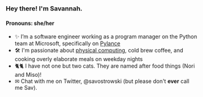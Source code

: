 ### Hey there! I'm Savannah.
#### Pronouns: she/her

- ✨ I’m a software engineer working as a program manager on the Python team at Microsoft, specifically on [Pylance](https://github.com/microsoft/pylance-release)
- 🛠 I'm passionate about [physical computing](https://www.physidig.com/), cold brew coffee, and cooking overly elaborate meals on weekday nights
- 🐈🐈 I have not one but two cats. They are named after food things (Nori and Miso)!
- ✉ Chat with me on Twitter, @savostrowski (but please don't **ever** call me Sav).
